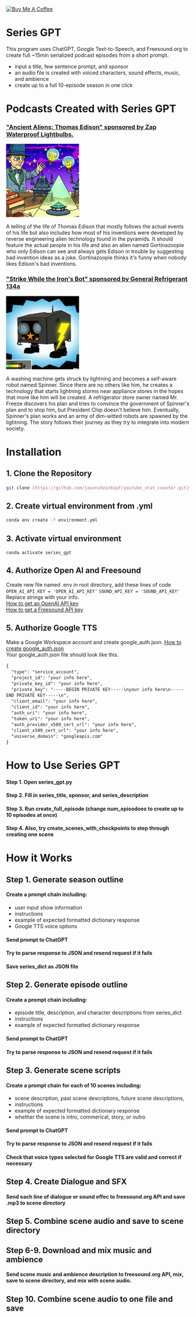 <a href="https://www.buymeacoffee.com/jasonsheinkopf" target="_blank"><img src="https://cdn.buymeacoffee.com/buttons/default-orange.png" alt="Buy Me A Coffee" height="41" width="174"></a>

# Series GPT
This program uses ChatGPT, Google Text-to-Speech, and Freesound.org to create full ~15min serialized podcast episodes from a short prompt.
- input a title, few sentence prompt, and sponsor
- an audio file is created with voiced characters, sound effects, music, and ambience
- create up to a full 10-episode season in one click

# Podcasts Created with Series GPT
### ["Ancient Aliens: Thomas Edison" sponsored by Zap Waterproof Lightbulbs.](https://on.soundcloud.com/N6ULZ)

<img src="https://github.com/jasonsheinkopf/series_gpt/blob/c3496efa40fd5a4ab2dc148603f74e5026aca252/Ancient%20Aliens%3A%20Thomas%20Edison/output/Ancient%20Aliens%20Thomas%20Edison.png" width="200" height="200">    

A telling of the life of Thomas Edison that mostly follows the actual events of his life but also includes how most of his inventions were developed by reverse engineering alien technology found in the pyramids. It should feature the actual people in his life and also an alien named Gortinazoopie who only Edison can see and always gets Edison in trouble by suggesting bad invention ideas as a joke. Gortinazoopie thinks it's funny when nobody likes Edison's bad inventions.  
### ["Strike While the Iron's Bot" sponsored by General Refrigerant 134a](https://on.soundcloud.com/jZ4vx)

<img src="https://github.com/jasonsheinkopf/series_gpt/blob/c3496efa40fd5a4ab2dc148603f74e5026aca252/Strike%20While%20the%20Iron's%20Bot/output/Strike%20While%20the%20Iron's%20Bot%20Show%20Icon.png" width="200" height="200">  

A washing machine gets struck by lightning and becomes a self-aware robot named Spinner. Since there are no others
like him, he creates a technology that starts lightning storms near appliance stores in the hopes that more like
him will be created. A refrigerator store owner named Mr. Freeze discovers his plan and tries to convince the
government of Spinner's plan and to stop him, but President Chip doesn't believe him. Eventually, Spinner's plan
works and an army of dim-witted robots are spawned by the lightning. The story follows their journey as they try to
integrate into modern society.  

# Installation
## 1. Clone the Repository
```bash
git clone [https://github.com/jasonsheinkopf/youtube_stat_counter.git](https://github.com/jasonsheinkopf/series_gpt.git)
```
## 2. Create virtual environment from .yml
```bash
conda env create -f environment.yml
```
## 3. Activate virtual environment
```base
conda activate series_gpt
```
## 4. Authorize Open AI and Freesound
Create new file named .env in root directory, add these lines of code  
```OPEN_AI_API_KEY = 'OPEN_AI_API_KEY'``` ```SOUND_API_KEY = 'SOUND_API_KEY'```
Replace strings with your info.  
[How to get an OpenAI API key](https://platform.openai.com/account/api-keys)  
[How to get a Freesound API key](https://freesound.org/help/developers/#:~:text=In%20order%20to%20use%20the,(Freesound%20login%20is%20required))
## 5. Authorize Google TTS
Make a Google Workspace account and create google_auth.json.
[How to create google_auth.json](https://developers.google.com/workspace/guides/create-credentials)  
Your google_auth.json file should look like this.
```
{
  "type": "service_account",
  "project_id": "your info here",
  "private_key_id": "your info here",
  "private_key": "-----BEGIN PRIVATE KEY-----\nyour info here\n-----END PRIVATE KEY-----\n",
  "client_email": "your info here",
  "client_id": "your info here",
  "auth_uri": "your info here",
  "token_uri": "your info here",
  "auth_provider_x509_cert_url": "your info here",
  "client_x509_cert_url": "your info here",
  "universe_domain": "googleapis.com"
}
```

# How to Use Series GPT
#### Step 1. Open series_gpt.py
#### Step 2. Fill in series_title, sponsor, and series_description
#### Step 3. Run create_full_episode (change num_episodoes to create up to 10 episodes at once)
#### Step 4. Also, try create_scenes_with_checkpoints to step through creating one scene

# How it Works
## Step 1. Generate season outline
#### Create a prompt chain including:
- user input show information
- instructions
- example of expected formatted dictionary response
- Google TTS voice options
#### Send prompt to ChatGPT
#### Try to parse response to JSON and resend request if it fails
#### Save series_dict as JSON file

## Step 2. Generate episode outline
#### Create a prompt chain including:
- episode title, description, and character descriptions from series_dict
- instructions
- example of expected formatted dictionary response
#### Send prompt to ChatGPT
#### Try to parse response to JSON and resend request if it fails

## Step 3. Generate scene scripts
#### Create a prompt chain for each of 10 scenes including:
- scene description, past scene descriptions, future scene descriptions, 
- instructions
- example of expected formatted dictionary response
- whether the scene is intro, commerical, story, or outro
#### Send prompt to ChatGPT
#### Try to parse response to JSON and resend request if it fails
#### Check that voice types selected for Google TTS are valid and correct if necessary

## Step 4. Create Dialogue and SFX
#### Send each line of dialogue or sound effec to freesound.org API and save .mp3 to scene directory

## Step 5. Combine scene audio and save to scene directory

## Step 6-9. Download and mix music and ambience
#### Send scene music and ambience description to freesound.org API, mix, save to scene directory, and mix with scene audio.

## Step 10. Combine scene audio to one file and save
